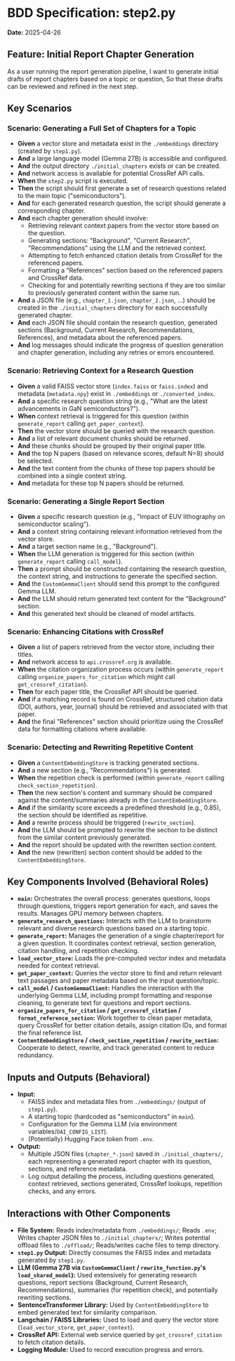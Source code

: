 # BDD Specification: step2.py

**Date:** 2025-04-26

## Feature: Initial Report Chapter Generation

As a user running the report generation pipeline,
I want to generate initial drafts of report chapters based on a topic or question,
So that these drafts can be reviewed and refined in the next step.

## Key Scenarios

### Scenario: Generating a Full Set of Chapters for a Topic

* **Given** a vector store and metadata exist in the `./embeddings` directory (created by `step1.py`).
* **And** a large language model (Gemma 27B) is accessible and configured.
* **And** the output directory `./initial_chapters` exists or can be created.
* **And** network access is available for potential CrossRef API calls.
* **When** the `step2.py` script is executed.
* **Then** the script should first generate a set of research questions related to the main topic ("semiconductors").
* **And** for each generated research question, the script should generate a corresponding chapter.
* **And** each chapter generation should involve:
  * Retrieving relevant context papers from the vector store based on the question.
  * Generating sections: "Background", "Current Research", "Recommendations" using the LLM and the retrieved context.
  * Attempting to fetch enhanced citation details from CrossRef for the referenced papers.
  * Formatting a "References" section based on the referenced papers and CrossRef data.
  * Checking for and potentially rewriting sections if they are too similar to previously generated content within the same run.
* **And** a JSON file (e.g., `chapter_1.json`, `chapter_2.json`, ...) should be created in the `./initial_chapters` directory for each successfully generated chapter.
* **And** each JSON file should contain the research question, generated sections (Background, Current Research, Recommendations, References), and metadata about the referenced papers.
* **And** log messages should indicate the progress of question generation and chapter generation, including any retries or errors encountered.

### Scenario: Retrieving Context for a Research Question

* **Given** a valid FAISS vector store (`index.faiss` or `faiss.index`) and metadata (`metadata.npy`) exist in `./embeddings` or `./converted_index`.
* **And** a specific research question string (e.g., "What are the latest advancements in GaN semiconductors?").
* **When** context retrieval is triggered for this question (within `generate_report` calling `get_paper_context`).
* **Then** the vector store should be queried with the research question.
* **And** a list of relevant document chunks should be returned.
* **And** these chunks should be grouped by their original paper title.
* **And** the top N papers (based on relevance scores, default N=8) should be selected.
* **And** the text content from the chunks of these top papers should be combined into a single context string.
* **And** metadata for these top N papers should be returned.

### Scenario: Generating a Single Report Section

* **Given** a specific research question (e.g., "Impact of EUV lithography on semiconductor scaling").
* **And** a context string containing relevant information retrieved from the vector store.
* **And** a target section name (e.g., "Background").
* **When** the LLM generation is triggered for this section (within `generate_report` calling `call_model`).
* **Then** a prompt should be constructed containing the research question, the context string, and instructions to generate the specified section.
* **And** the `CustomGemmaClient` should send this prompt to the configured Gemma LLM.
* **And** the LLM should return generated text content for the "Background" section.
* **And** this generated text should be cleaned of model artifacts.

### Scenario: Enhancing Citations with CrossRef

* **Given** a list of papers retrieved from the vector store, including their titles.
* **And** network access to `api.crossref.org` is available.
* **When** the citation organization process occurs (within `generate_report` calling `organize_papers_for_citation` which might call `get_crossref_citation`).
* **Then** for each paper title, the CrossRef API should be queried.
* **And** if a matching record is found on CrossRef, structured citation data (DOI, authors, year, journal) should be retrieved and associated with that paper.
* **And** the final "References" section should prioritize using the CrossRef data for formatting citations where available.

### Scenario: Detecting and Rewriting Repetitive Content

* **Given** a `ContentEmbeddingStore` is tracking generated sections.
* **And** a new section (e.g., "Recommendations") is generated.
* **When** the repetition check is performed (within `generate_report` calling `check_section_repetition`).
* **Then** the new section's content and summary should be compared against the content/summaries already in the `ContentEmbeddingStore`.
* **And** if the similarity score exceeds a predefined threshold (e.g., 0.85), the section should be identified as repetitive.
* **And** a rewrite process should be triggered (`rewrite_section`).
* **And** the LLM should be prompted to rewrite the section to be distinct from the similar content previously generated.
* **And** the report should be updated with the rewritten section content.
* **And** the new (rewritten) section content should be added to the `ContentEmbeddingStore`.

## Key Components Involved (Behavioral Roles)

* **`main`:** Orchestrates the overall process: generates questions, loops through questions, triggers report generation for each, and saves the results. Manages GPU memory between chapters.
* **`generate_research_questions`:** Interacts with the LLM to brainstorm relevant and diverse research questions based on a starting topic.
* **`generate_report`:** Manages the generation of a single chapter/report for a given question. It coordinates context retrieval, section generation, citation handling, and repetition checking.
* **`load_vector_store`:** Loads the pre-computed vector index and metadata needed for context retrieval.
* **`get_paper_context`:** Queries the vector store to find and return relevant text passages and paper metadata based on the input question/topic.
* **`call_model` / `CustomGemmaClient`:** Handles the interaction with the underlying Gemma LLM, including prompt formatting and response cleaning, to generate text for questions and report sections.
* **`organize_papers_for_citation` / `get_crossref_citation` / `format_reference_section`:** Work together to clean paper metadata, query CrossRef for better citation details, assign citation IDs, and format the final reference list.
* **`ContentEmbeddingStore` / `check_section_repetition` / `rewrite_section`:** Cooperate to detect, rewrite, and track generated content to reduce redundancy.

## Inputs and Outputs (Behavioral)

* **Input:**
  * FAISS index and metadata files from `./embeddings/` (output of `step1.py`).
  * A starting topic (hardcoded as "semiconductors" in `main`).
  * Configuration for the Gemma LLM (via environment variables/`OAI_CONFIG_LIST`).
  * (Potentially) Hugging Face token from `.env`.
* **Output:**
  * Multiple JSON files (`chapter_*.json`) saved in `./initial_chapters/`, each representing a generated report chapter with its question, sections, and reference metadata.
  * Log output detailing the process, including questions generated, context retrieved, sections generated, CrossRef lookups, repetition checks, and any errors.

## Interactions with Other Components

* **File System:** Reads index/metadata from `./embeddings/`; Reads `.env`; Writes chapter JSON files to `./initial_chapters/`; Writes potential offload files to `./offload/`; Reads/writes cache files to temp directory.
* **`step1.py` Output:** Directly consumes the FAISS index and metadata generated by `step1.py`.
* **LLM (Gemma 27B via `CustomGemmaClient` / `rewrite_function.py`'s `load_shared_model`):** Used extensively for generating research questions, report sections (Background, Current Research, Recommendations), summaries (for repetition check), and potentially rewriting sections.
* **SentenceTransformer Library:** Used by `ContentEmbeddingStore` to embed generated text for similarity comparison.
* **Langchain / FAISS Libraries:** Used to load and query the vector store (`load_vector_store`, `get_paper_context`).
* **CrossRef API:** External web service queried by `get_crossref_citation` to fetch citation details.
* **Logging Module:** Used to record execution progress and errors.
